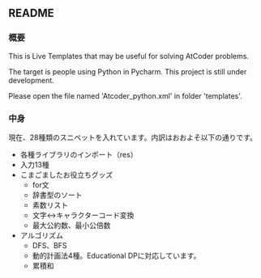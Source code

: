 ## README

### 概要
This is Live Templates that may be useful for solving AtCoder problems.

The target is people using Python in Pycharm. This project is still under development.

Please open the file named 'Atcoder_python.xml' in folder 'templates'.


### 中身

現在、28種類のスニペットを入れています。内訳はおおよそ以下の通りです。
* 各種ライブラリのインポート（res）
* 入力13種
* こまごましたお役立ちグッズ
  * for文
  * 辞書型のソート
  * 素数リスト
  * 文字↔︎キャラクターコード変換
  * 最大公約数、最小公倍数
* アルゴリズム
  * DFS、BFS
  * 動的計画法4種。Educational DPに対応しています。
  * 累積和
 
 


